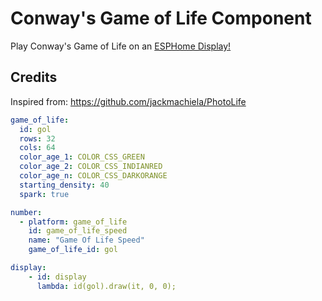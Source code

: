 # Conway's Game of Life Component

Play Conway's Game of Life on an [ESPHome Display!](https://esphome.io/components/display/index.html)

## Credits

Inspired from: https://github.com/jackmachiela/PhotoLife

```yaml
game_of_life:
  id: gol
  rows: 32
  cols: 64
  color_age_1: COLOR_CSS_GREEN
  color_age_2: COLOR_CSS_INDIANRED
  color_age_n: COLOR_CSS_DARKORANGE
  starting_density: 40
  spark: true

number:
  - platform: game_of_life
    id: game_of_life_speed
    name: "Game Of Life Speed"
    game_of_life_id: gol

display:
    - id: display
      lambda: id(gol).draw(it, 0, 0);
```
